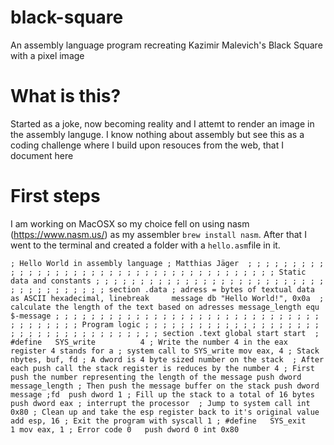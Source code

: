 # black-square
An assembly language program recreating Kazimir Malevich's Black Square with a pixel image

# What is this?
Started as a joke, now becoming reality and I attemt to render an image in the assembly languge. I know nothing about assembly but see this as a coding challenge where I build upon resouces from the web, that I document here

# First steps
I am working on MacOSX so my choice fell on using nasm (https://www.nasm.us/) as my assembler ``brew install nasm``. After that  I went to the terminal and created a folder with a ``hello.asm``file in it.

``
; Hello World in assembly language
; Matthias Jäger 
;
; ; ; ; ; ; ; ; ; ; ; ; ; ; ; ; ; ; ; ; ; ; ; ; ; ; ; ; ; ; ; ; ; ; ; ; ;
; Static data and constants
; ; ; ; ; ; ; ; ; ; ; ; ; ; ; ; ; ; ; ; ; ; ; ; ; ; ; ; ; ; ; ; ; ; ; ; ;
section .data
	; adress = bytes of textual data as ASCII hexadecimal, linebreak	
	message db "Hello World!", 0x0a 
	; calculate the length of the text based on adresses
	message_length equ $-message
; ; ; ; ; ; ; ; ; ; ; ; ; ; ; ; ; ; ; ; ; ; ; ; ; ; ; ; ; ; ; ; ; ; ; ; ;
; Program logic
; ; ; ; ; ; ; ; ; ; ; ; ; ; ; ; ; ; ; ; ; ; ; ; ; ; ; ; ; ; ; ; ; ; ; ; ;
section .text
global start
start 
	; #define	SYS_write          4
	; Write the number 4 in the eax register 4 stands for a
	; system call to SYS_write
	mov eax, 4
	; Stack nbytes, buf, fd
	; A dword is 4 byte sized number on the stack 
	; After each push call the stack register is reduces by the number 4
	; First push the number representing the length of the message
	push dword message_length
	; Then push the message buffer on the stack
	push dword message
	;fd	
	push dword 1
	; Fill up the stack to a total of 16 bytes
	push dword eax
	; interrupt the processor 
	; Jump to system call
	int 0x80
	; Clean up and take the esp register back to it's original value
	add esp, 16
	; Exit the program with syscall 1
	; #define	SYS_exit           1
	mov eax, 1
	; Error code 0	
	push dword 0
	int 0x80
``
